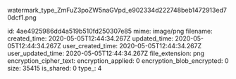 watermark_type_ZmFuZ3poZW5naGVpd_e902334d222748beb1472913ed70dcf1.png

id: 4ae4925986dd4a519b510fd250307e85
mime: image/png
filename: 
created_time: 2020-05-05T12:44:34.267Z
updated_time: 2020-05-05T12:44:34.267Z
user_created_time: 2020-05-05T12:44:34.267Z
user_updated_time: 2020-05-05T12:44:34.267Z
file_extension: png
encryption_cipher_text: 
encryption_applied: 0
encryption_blob_encrypted: 0
size: 35415
is_shared: 0
type_: 4